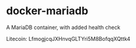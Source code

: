 # docker-mariadb
A MariaDB container, with added health check

Litecoin: LfmogjcqJXHnvqGLTYri5M8BofqqXQttk4